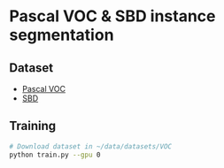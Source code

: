 # Pascal VOC & SBD instance segmentation
## Dataset

- [Pascal VOC](http://host.robots.ox.ac.uk/pascal/VOC/)
- [SBD](http://home.bharathh.info/pubs/codes/SBD/download.html)

## Training

```bash
# Download dataset in ~/data/datasets/VOC
python train.py --gpu 0
```
